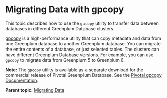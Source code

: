 # Migrating Data with gpcopy 

This topic describes how to use the `gpcopy` utility to transfer data between databases in different Greenplum Database clusters.

[gpcopy](../../utility_guide/admin_utilities/gpcopy.html) is a high-performance utility that can copy metadata and data from one Greenplum database to another Greenplum database. You can migrate the entire contents of a database, or just selected tables. The clusters can have different Greenplum Database versions. For example, you can use `gpcopy` to migrate data from Greenplum 5 to Greenplum 6.

**Note:** The `gpcopy` utility is available as a separate download for the commercial release of Pivotal Greenplum Database. See the [Pivotal gpcopy Documentation](https://gpdb.docs.pivotal.io/gpcopy).

**Parent topic:** [Migrating Data](../managing/migrating-data.html)

